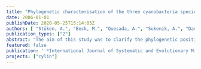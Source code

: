 ```yaml
---
title: "Phylogenetic characterisation of the three cyanobacteria species Anabaena bergii, Aphanizomenon ovalisporum and Aphanizomenon aphanizomenoides (order Nostocales)"
date: 2006-01-01
publishDate: 2020-05-25T15:14:05Z
authors: [ "Stüken, A.", "Beck, M.", "Quesada, A.", "Sukenik, A.", "Dadheech, P. K.", "Wiedner, C." ]
publication_types: ["2"]
abstract: "The aim of this study was to clarify the phylogenetic position of the three heterocystous cyanobacteria species Anabaena bergii, Aphanizomenon ovalisporum and Aphanizomenon aphanizomenoides within the order Nostocales. We determined and phylogentically analysed 16S rRNA gene and cpcBA-IGS sequences of four A. bergii, three A. ovalisporum, one A. aphanizomenoides and seven Aphanizomenon sp. strains isolated from Spain, Germany, Israel and Senegal and complemented the analyses with 2 morphometric descriptions of these strains. The phylogenetic clustering did not follow the current botanical classification. All three species clustered separately from the majority of Anabaena and Aphanizomenon strains. A. bergii and A. ovalisporum clustered close to Nodularia, whereas the position of the cluster containing the A. aphanizomenoides strain varied between the trees and the different tree constructing methods used. In addition to A. aphanizomenoides, this cluster contained the two Anabaena species A. kisseleviana and A. oumina. All three species had highly similar DNA sequences at the two fragments analysed and thus, based on evolutionary distances, might be assigned to a single species. Further, our results contradict the previously formulated suggestion that A. bergii and A. ovalisporum are 3 morphotypes of a single species. Instead, A. bergii and A. ovalisporum consistently formed separate clusters, which were less than 96.6 % similar to each other based on 16S rRNA gene sequence analysis. Our results support the idea that the taxonomy of heterocystous cyanobacteria should be revised, but also emphasize the importance of detailed morphological information when molecular data of new strains is used for taxonomy."
featured: false
publication: ' *International Journal of Systematic and Evolutionary Microbiology*: 1-19'
projects: ["cylin"]
---
```


